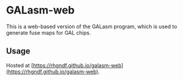 # GALasm-web

This is a web-based version of the GALasm program, which is used to generate fuse maps for GAL chips.

## Usage

Hosted at [https://rhgndf.github.io/galasm-web](https://rhgndf.github.io/galasm-web).
